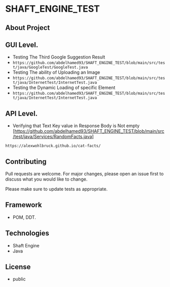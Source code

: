 # SHAFT_ENGINE_TEST
## About Project

## GUI Level.
- Testing The Third Google Suggestion Result
-  ```https://github.com/abdelhamed93/SHAFT_ENGINE_TEST/blob/main/src/test/java/GoogleTest/GoogleTest.java```
- Testing The ability of Uploading an Image
-  ```https://github.com/abdelhamed93/SHAFT_ENGINE_TEST/blob/main/src/test/java/InternetTest/InternetTest.java```
- Testing the Dynamic Loading of specific Element
-  ```https://github.com/abdelhamed93/SHAFT_ENGINE_TEST/blob/main/src/test/java/InternetTest/InternetTest.java```

## API Level.
- Verifying that Text Key value in Response Body is Not empty [https://github.com/abdelhamed93/SHAFT_ENGINE_TEST/blob/main/src/test/java/Services/RandomFacts.java]


```
https://alexwohlbruck.github.io/cat-facts/
```



## Contributing
Pull requests are welcome. For major changes, please open an issue first to discuss what you would like to change.

Please make sure to update tests as appropriate.

## Framework
- POM, DDT.
## Technologies
- Shaft Engine 
- Java

## License
- public 



